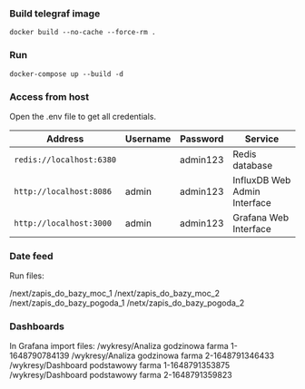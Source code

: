 ### Build telegraf image

```
docker build --no-cache --force-rm .
```

### Run

```
docker-compose up --build -d
```


### Access from host

Open the .env file to get all credentials.

| Address                  | Username | Password | Service                      |
|--------------------------|----------|----------|------------------------------|
| `redis://localhost:6380` |          | admin123 | Redis database               |
| `http://localhost:8086`  | admin    | admin123 | InfluxDB Web Admin Interface |
| `http://localhost:3000`  | admin    | admin123 | Grafana Web Interface        |

### Date feed

Run files:

/next/zapis_do_bazy_moc_1
/next/zapis_do_bazy_moc_2
/next/zapis_do_bazy_pogoda_1
/netx/zapis_do_bazy_pogoda_2

### Dashboards

In Grafana import files:
/wykresy/Analiza godzinowa farma 1-1648790784139
/wykresy/Analiza godzinowa farma 2-1648791346433
/wykresy/Dashboard podstawowy farma 1-1648791353875
/wykresy/Dashboard podstawowy farma 2-1648791359823